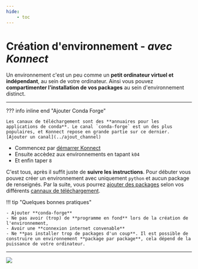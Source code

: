 ```yaml
---
hide:
    - toc
---
```


# **Création d'environnement** - *avec Konnect*

Un environnement c'est un peu comme un **petit ordinateur virtuel et indépendant**, au sein de votre ordinateur. Ainsi vous pouvez **compartimenter l'installation de vos packages** au sein d'environnement distinct.

---

??? info inline end "Ajouter Conda Forge"

    Les canaux de téléchargement sont des **annuaires pour les applications de conda**. Le canal `conda-forge` est un des plus populaires, et Konnect repose en grande partie sur ce dernier. [Ajouter un canal](../ajout_channel)
   


* Commencez par [démarrer Konnect]()
* Ensuite accèdez aux environnements en tapant `k04`
* Et enfin taper `8`

C'est tous, après il suffit juste de **suivre les instructions**. Pour débuter vous pouvez créer un environnement avec uniquement `python` et aucun package de renseignés. 
Par la suite, vous pourrez [ajouter des packages](../ajout_package) selon vos différents [cannaux de téléchargement](../ajout_channel).

!!! tip "Quelques bonnes pratiques"

    - Ajouter **conda-forge**
    - Ne pas avoir (trop) de **programme en fond** lors de la création de l'environnement,
    - Avoir une **connexion internet convenable** 
    - Ne **pas installer trop de packages d'un coup**. Il est possible de construire un environnement **package par package**, cela dépend de la puissance de votre ordinateur.

---



![](../../images/konnect_conda.png)
  
<style>
  .md-content__button {
    display: none;
  }
</style>